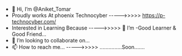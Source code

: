 - 👋 Hi, I’m @Aniket_Tomar
- Proudly works At phoenix Technocyber ----->>>>> https://p-technocyber.com/
- Interested in Learning Because ----->>>>> 🌱 I’m -Good Learner & Good Friend...
- 💞️ I’m looking to collaborate on...
- 📫 How to reach me... ----->>>>> ...............Soon.......

<!---
anikettomar55/anikettomar55 is a ✨ special ✨ repository because its `README.md` (this file) appears on your GitHub profile.
You can click the Preview link to take a look at your changes.
--->
